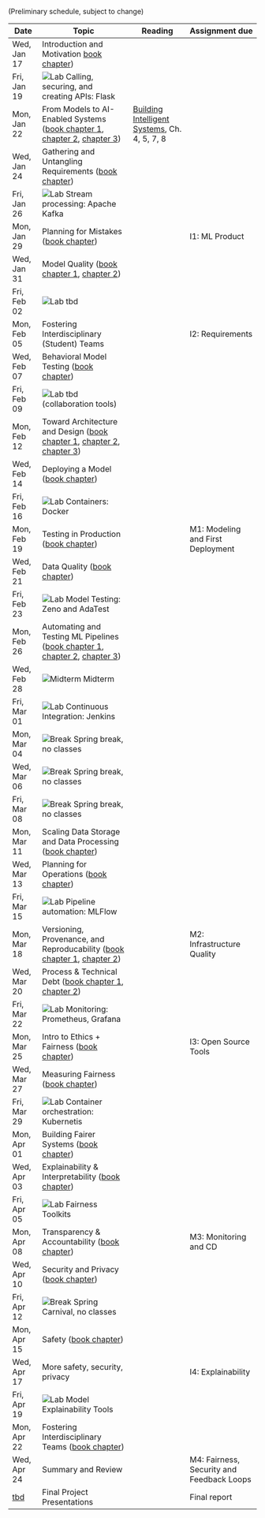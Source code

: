 (Preliminary schedule, subject to change)

| Date  | Topic | Reading | Assignment due |
| -     | -     | -       | -              |
| Wed, Jan 17 | Introduction and Motivation  [book chapter](https://ckaestne.medium.com/introduction-to-machine-learning-in-production-eef7427426f1)) |  |  |
| Fri, Jan 19 | ![Lab](https://img.shields.io/badge/-lab-yellow.svg) Calling, securing, and creating APIs: Flask  |  |  |
| Mon, Jan 22 | From Models to AI-Enabled Systems ([book chapter 1](https://ckaestne.medium.com/machine-learning-in-production-from-models-to-systems-e1422ec7cd65), [chapter 2](https://ckaestne.medium.com/when-to-use-machine-learning-83fe9be1b8e1), [chapter 3](https://ckaestne.medium.com/setting-and-measuring-goals-for-machine-learning-projects-c887bc6ab9d0)) | [Building Intelligent Systems](https://cmu.primo.exlibrisgroup.com/permalink/01CMU_INST/6lpsnm/alma991019649190004436), Ch. 4, 5, 7, 8 |  |
| Wed, Jan 24 | Gathering and Untangling Requirements  ([book chapter](https://ckaestne.medium.com/gathering-requirements-for-ml-enabled-systems-4f0a7a23730f)) |  |  |
| Fri, Jan 26 | ![Lab](https://img.shields.io/badge/-lab-yellow.svg) Stream processing: Apache Kafka  |  |  |
| Mon, Jan 29 | Planning for Mistakes ([book chapter](https://ckaestne.medium.com/planning-for-machine-learning-mistakes-2574f4fcf529)) |  | I1: ML Product |
| Wed, Jan 31 | Model Quality ([book chapter 1](https://ckaestne.medium.com/model-quality-defining-correctness-and-fit-a8361b857df), [chapter 2](https://ckaestne.medium.com/model-quality-measuring-prediction-accuracy-38826216ebcb)) |  |  |
| Fri, Feb 02 | ![Lab](https://img.shields.io/badge/-lab-yellow.svg) tbd  |  |  |
| Mon, Feb 05 | Fostering Interdisciplinary (Student) Teams  |  | I2: Requirements |
| Wed, Feb 07 | Behavioral Model Testing ([book chapter](https://ckaestne.medium.com/model-quality-slicing-capabilities-invariants-and-other-testing-strategies-27e456027bd)) |  |  |
| Fri, Feb 09 | ![Lab](https://img.shields.io/badge/-lab-yellow.svg) tbd (collaboration tools)  |  |  |
| Mon, Feb 12 | Toward Architecture and Design  ([book chapter 1](https://ckaestne.medium.com/architectural-components-in-ml-enabled-systems-78cf76b29a92), [chapter 2](https://ckaestne.medium.com/thinking-like-a-software-architect-121ea6919871), [chapter 3](https://ckaestne.medium.com/quality-drivers-in-architectures-for-ml-enabled-systems-836f21c44334)) |  |  |
| Wed, Feb 14 | Deploying a Model ([book chapter](https://ckaestne.medium.com/deploying-a-model-f0b7ffefd06a)) |  |  |
| Fri, Feb 16 | ![Lab](https://img.shields.io/badge/-lab-yellow.svg) Containers: Docker  |  |  |
| Mon, Feb 19 | Testing in Production ([book chapter](https://ckaestne.medium.com/quality-assurance-in-production-for-ml-enabled-systems-4d1b3442316f)) |  | M1: Modeling and First Deployment |
| Wed, Feb 21 | Data Quality ([book chapter](https://ckaestne.medium.com/data-quality-for-building-production-ml-systems-2e0cc7e6113f)) |  |  |
| Fri, Feb 23 | ![Lab](https://img.shields.io/badge/-lab-yellow.svg) Model Testing: Zeno and AdaTest  |  |  |
| Mon, Feb 26 | Automating and Testing ML Pipelines ([book chapter 1](https://ckaestne.medium.com/quality-assurance-basics-6ce1eca9921), [chapter 2](https://ckaestne.medium.com/quality-assurance-for-machine-learning-pipelines-d495b8e5ad6a), [chapter 3](https://ckaestne.medium.com/integration-and-system-testing-bc4db6650d1)) |  |  |
| Wed, Feb 28 | ![Midterm](https://img.shields.io/badge/-midterm-blue.svg) Midterm  |  |  |
| Fri, Mar 01 | ![Lab](https://img.shields.io/badge/-lab-yellow.svg) Continuous Integration: Jenkins  |  |  |
| Mon, Mar 04 | ![Break](https://img.shields.io/badge/-break-red.svg) Spring break, no classes  |  |  |
| Wed, Mar 06 | ![Break](https://img.shields.io/badge/-break-red.svg) Spring break, no classes  |  |  |
| Fri, Mar 08 | ![Break](https://img.shields.io/badge/-break-red.svg) Spring break, no classes  |  |  |
| Mon, Mar 11 | Scaling Data Storage and Data Processing ([book chapter](https://ckaestne.medium.com/scaling-ml-enabled-systems-b5c6b1527bc)) |  |  |
| Wed, Mar 13 | Planning for Operations ([book chapter](https://ckaestne.medium.com/planning-for-operations-of-ml-enabled-systems-a3d18e07ef7c)) |  |  |
| Fri, Mar 15 | ![Lab](https://img.shields.io/badge/-lab-yellow.svg) Pipeline automation: MLFlow  |  |  |
| Mon, Mar 18 | Versioning, Provenance, and Reproducability ([book chapter 1](https://ckaestne.medium.com/data-science-and-software-engineering-process-models-ea997ea53711), [chapter 2](https://ckaestne.medium.com/technical-debt-in-machine-learning-systems-62035b82b6de)) |  | M2: Infrastructure Quality |
| Wed, Mar 20 | Process & Technical Debt ([book chapter 1](https://ckaestne.medium.com/responsible-ai-engineering-c97e44e6c57a), [chapter 2](https://ckaestne.medium.com/fairness-in-machine-learning-and-ml-enabled-products-8ee05ed8ffc4)) |  |  |
| Fri, Mar 22 | ![Lab](https://img.shields.io/badge/-lab-yellow.svg) Monitoring: Prometheus, Grafana  |  |  |
| Mon, Mar 25 | Intro to Ethics + Fairness ([book chapter](https://ckaestne.medium.com/fairness-in-machine-learning-and-ml-enabled-products-8ee05ed8ffc4))  |  | I3: Open Source Tools |
| Wed, Mar 27 | Measuring Fairness ([book chapter](https://ckaestne.medium.com/fairness-in-machine-learning-and-ml-enabled-products-8ee05ed8ffc4))  |  |  |
| Fri, Mar 29 | ![Lab](https://img.shields.io/badge/-lab-yellow.svg) Container orchestration: Kubernetis  |  |  |
| Mon, Apr 01 | Building Fairer Systems ([book chapter](https://ckaestne.medium.com/interpretability-and-explainability-a80131467856)) |  |  |
| Wed, Apr 03 | Explainability & Interpretability ([book chapter](https://ckaestne.medium.com/transparency-and-accountability-in-ml-enabled-systems-f8ed0b6fd183)) |  |  |
| Fri, Apr 05 | ![Lab](https://img.shields.io/badge/-lab-yellow.svg) Fairness Toolkits  |  |  |
| Mon, Apr 08 | Transparency & Accountability ([book chapter](https://ckaestne.medium.com/versioning-provenance-and-reproducibility-in-production-machine-learning-355c48665005)) |  | M3: Monitoring and CD |
| Wed, Apr 10 | Security and Privacy ([book chapter](https://ckaestne.medium.com/security-and-privacy-in-ml-enabled-systems-1855f561b894)) |  |  |
| Fri, Apr 12 | ![Break](https://img.shields.io/badge/-break-red.svg) Spring Carnival, no classes  |  |  |
| Mon, Apr 15 | Safety ([book chapter](https://ckaestne.medium.com/safety-in-ml-enabled-systems-b5a5901933ac)) |  |  |
| Wed, Apr 17 | More safety, security, privacy  |  | I4: Explainability |
| Fri, Apr 19 | ![Lab](https://img.shields.io/badge/-lab-yellow.svg) Model Explainability Tools  |  |  |
| Mon, Apr 22 | Fostering Interdisciplinary Teams ([book chapter](https://ckaestne.medium.com/building-machine-learning-products-with-interdisciplinary-teams-a1fdfbf49e81)) |  |  |
| Wed, Apr 24 | Summary and Review  |  | M4: Fairness, Security and Feedback Loops |
| [tbd](https://www.cmu.edu/hub/docs/final-exams.pdf) | Final Project Presentations  |  | Final report |
